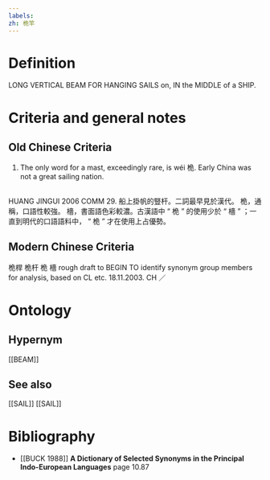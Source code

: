 ```yaml
---
labels: 
zh: 桅竿
---
```


# Definition
LONG VERTICAL BEAM FOR HANGING SAILS on, IN the MIDDLE of a SHIP.
# Criteria and general notes
## Old Chinese Criteria
1. The only word for a mast, exceedingly rare, is wéi 桅. Early China was not a great sailing nation.
## 
HUANG JINGUI 2006
COMM 29. 船上掛帆的豎杆。二詞最早見於漢代。
桅，通稱，口語性較強。
檣，書面語色彩較濃。古漢語中 “ 桅 ” 的使用少於 “ 檣 ” ；一直到明代的口語語料中， “ 桅 ” 才在使用上占優勢。
## Modern Chinese Criteria
桅桿
桅杆
桅
檣
rough draft to BEGIN TO identify synonym group members for analysis, based on CL etc. 18.11.2003. CH ／
# Ontology

## Hypernym
[[BEAM]]
## See also
[[SAIL]]
[[SAIL]]
# Bibliography
- [[BUCK 1988]]
**A Dictionary of Selected Synonyms in the Principal Indo-European Languages** page 10.87
